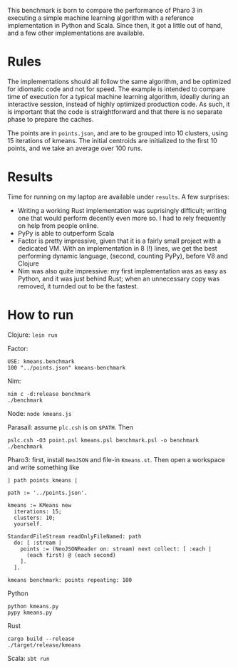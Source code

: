 This benchmark is born to compare the performance of Pharo 3 in executing a simple machine learning algorithm with a reference implementation in Python and Scala. Since then, it got a little out of hand, and a few other implementations are available.

Rules
=====

The implementations should all follow the same algorithm, and be optimized for idiomatic code and not for speed. The example is intended to compare time of execution for a typical machine learning algorithm, ideally during an interactive session, instead of highly optimized production code. As such, it is important that the code is straightforward and that there is no separate phase to prepare the caches.

The points are in `points.json`, and are to be grouped into 10 clusters, using 15 iterations of kmeans. The initial centroids are initialized to the first 10 points, and we take an average over 100 runs.

Results
=======

Time for running on my laptop are available under `results`. A few surprises:

* Writing a working Rust implementation was suprisingly difficult; writing one that would perform decently even more so. I had to rely frequently on help from people online.
* PyPy is able to outperform Scala
* Factor is pretty impressive, given that it is a fairly small project with a dedicated VM. With an implementation in 8 (!) lines, we get the best performing dynamic language, (second, counting PyPy), before V8 and Clojure
* Nim was also quite impressive: my first implementation was as easy as Python, and it was just behind Rust; when an unnecessary copy was removed, it turnded out to be the fastest.

How to run
==========

Clojure: `lein run`

Factor:

    USE: kmeans.benchmark
    100 "../points.json" kmeans-benchmark

Nim:

    nim c -d:release benchmark
    ./benchmark

Node: `node kmeans.js`

Parasail: assume `plc.csh` is on `$PATH`. Then

    pslc.csh -O3 point.psl kmeans.psl benchmark.psl -o benchmark
    ./benchmark

Pharo3: first, install `NeoJSON` and file-in `Kmeans.st`. Then open a workspace and write something like

    | path points kmeans |

    path := '../points.json'.

    kmeans := KMeans new
      iterations: 15;
      clusters: 10;
      yourself.

    StandardFileStream readOnlyFileNamed: path
      do: [ :stream |
        points := (NeoJSONReader on: stream) next collect: [ :each |
          (each first) @ (each second)
        ].
      ].

    kmeans benchmark: points repeating: 100

Python

    python kmeans.py
    pypy kmeans.py

Rust

    cargo build --release
    ./target/release/kmeans

Scala: `sbt run`